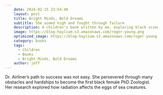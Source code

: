 ```yaml
---
    date: 2024-02-15 23:54:40
    layout: post
    title: Bright Minds, Bold Dreams
    subtitle: She aimed high and fought through failure
    description: A children's book written by me, exploring black scientists, inventors, and technologists.
    image: https://blog-haylium.s3.amazonaws.com/roger-young.png
    optimized_image: https://blog-haylium.s3.amazonaws.com/roger-young.png
    category: books
    tags:
      - Children
      - Books
      - Bright Minds, Bold Dreams
    author: jeff
---
```


Dr. Airliner’s path to success was not easy. She persevered through many obstacles and hardships to become the first black female PhD Zoologist. Her research explored how radiation affects the eggs of sea creatures.
